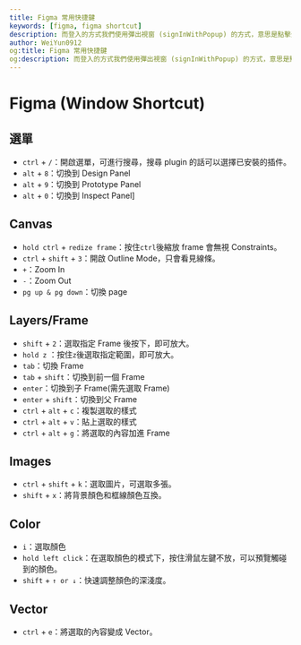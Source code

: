 ```yaml
---
title: Figma 常用快捷鍵
keywords: [figma, figma shortcut]
description: 而登入的方式我們使用彈出視窗 (signInWithPopup) 的方式，意思是點擊登入按鈕後，會有視窗彈出，詢問使用者要用哪隻 Google 帳號登入。
author: WeiYun0912
og:title: Figma 常用快捷鍵
og:description: 而登入的方式我們使用彈出視窗 (signInWithPopup) 的方式，意思是點擊登入按鈕後，會有視窗彈出，詢問使用者要用哪隻 Google 帳號登入。
---
```


# Figma (Window Shortcut)

## 選單

- `ctrl` + `/`：開啟選單，可進行搜尋，搜尋 plugin 的話可以選擇已安裝的插件。
- `alt` + `8`：切換到 Design Panel
- `alt` + `9`：切換到 Prototype Panel
- `alt` + `0`：切換到 Inspect Panel]

## Canvas

- `hold ctrl` + `redize frame`：按住`ctrl`後縮放 frame 會無視 Constraints。
- `ctrl` + `shift` + `3`：開啟 Outline Mode，只會看見線條。
- `+`：Zoom In
- `-`：Zoom Out
- `pg up & pg down`：切換 page

## Layers/Frame

- `shift` + `2`：選取指定 Frame 後按下，即可放大。
- `hold z` ：按住`z`後選取指定範圍，即可放大。
- `tab`：切換 Frame
- `tab` + `shift`：切換到前一個 Frame
- `enter`：切換到子 Frame(需先選取 Frame)
- `enter` + `shift`：切換到父 Frame
- `ctrl` + `alt` + `c`：複製選取的樣式
- `ctrl` + `alt` + `v`：貼上選取的樣式
- `ctrl` + `alt` + `g`：將選取的內容加進 Frame

## Images

- `ctrl` + `shift` + `k`：選取圖片，可選取多張。
- `shift` + `x`：將背景顏色和框線顏色互換。

## Color

- `i`：選取顏色
- `hold left click`：在選取顏色的模式下，按住滑鼠左鍵不放，可以預覽觸碰到的顏色。
- `shift` + `↑ or ↓`：快速調整顏色的深淺度。

## Vector

- `ctrl` + `e`：將選取的內容變成 Vector。
